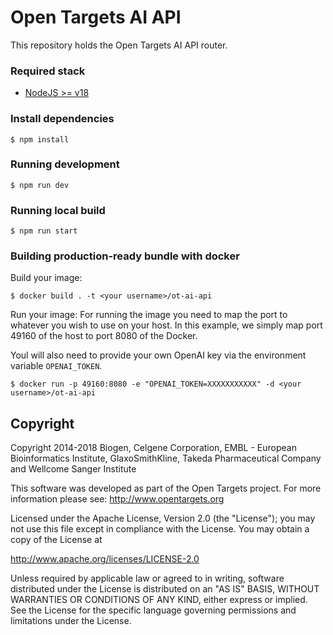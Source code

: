 # Open Targets AI API

This repository holds the Open Targets AI API router.

### Required stack

- [NodeJS >= v18](https://nodejs.org/en/)

### Install dependencies

```
$ npm install
```

### Running development

```
$ npm run dev
```

### Running local build

```
$ npm run start
```

### Building production-ready bundle with docker

Build your image:

```
$ docker build . -t <your username>/ot-ai-api
```

Run your image:
For running the image you need to map the port to whatever you wish to use on your host. In this example, we simply map port 49160 of the host to port 8080 of the Docker.

Youl will also need to provide your own OpenAI key via the environment variable `OPENAI_TOKEN`.

```
$ docker run -p 49160:8080 -e "OPENAI_TOKEN=XXXXXXXXXXX" -d <your username>/ot-ai-api
```

## Copyright

Copyright 2014-2018 Biogen, Celgene Corporation, EMBL - European Bioinformatics Institute, GlaxoSmithKline, Takeda Pharmaceutical Company and Wellcome Sanger Institute

This software was developed as part of the Open Targets project. For more information please see: http://www.opentargets.org

Licensed under the Apache License, Version 2.0 (the "License");
you may not use this file except in compliance with the License.
You may obtain a copy of the License at

http://www.apache.org/licenses/LICENSE-2.0

Unless required by applicable law or agreed to in writing, software
distributed under the License is distributed on an "AS IS" BASIS,
WITHOUT WARRANTIES OR CONDITIONS OF ANY KIND, either express or implied.
See the License for the specific language governing permissions and
limitations under the License.
